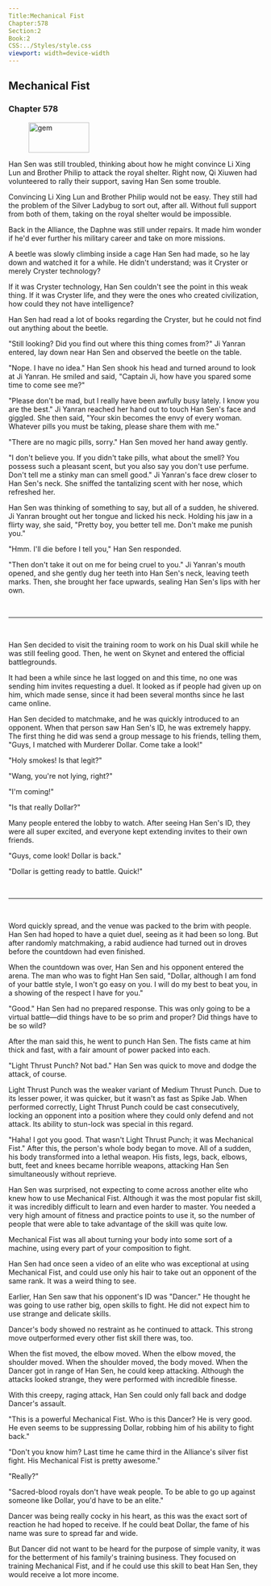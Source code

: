 ```yaml
---
Title:Mechanical Fist 
Chapter:578 
Section:2 
Book:2 
CSS:../Styles/style.css 
viewport: width=device-width
---
```

  
## Mechanical Fist
### Chapter 578
  
<figure>
	<img src="../Images/gem.gif" alt="gem" id="gem" width="120" height="60" />
</figure>
  

  
Han Sen was still troubled, thinking about how he might convince Li Xing Lun and Brother Philip to attack the royal shelter. Right now, Qi Xiuwen had volunteered to rally their support, saving Han Sen some trouble.

Convincing Li Xing Lun and Brother Philip would not be easy. They still had the problem of the Silver Ladybug to sort out, after all. Without full support from both of them, taking on the royal shelter would be impossible.

Back in the Alliance, the Daphne was still under repairs. It made him wonder if he'd ever further his military career and take on more missions.

A beetle was slowly climbing inside a cage Han Sen had made, so he lay down and watched it for a while. He didn't understand; was it Cryster or merely Cryster technology?

If it was Cryster technology, Han Sen couldn't see the point in this weak thing. If it was Cryster life, and they were the ones who created civilization, how could they not have intelligence?

Han Sen had read a lot of books regarding the Cryster, but he could not find out anything about the beetle.

"Still looking? Did you find out where this thing comes from?" Ji Yanran entered, lay down near Han Sen and observed the beetle on the table.

"Nope. I have no idea." Han Sen shook his head and turned around to look at Ji Yanran. He smiled and said, "Captain Ji, how have you spared some time to come see me?"

"Please don't be mad, but I really have been awfully busy lately. I know you are the best." Ji Yanran reached her hand out to touch Han Sen's face and giggled. She then said, "Your skin becomes the envy of every woman. Whatever pills you must be taking, please share them with me."

"There are no magic pills, sorry." Han Sen moved her hand away gently.

"I don't believe you. If you didn't take pills, what about the smell? You possess such a pleasant scent, but you also say you don't use perfume. Don't tell me a stinky man can smell good." Ji Yanran's face drew closer to Han Sen's neck. She sniffed the tantalizing scent with her nose, which refreshed her.

Han Sen was thinking of something to say, but all of a sudden, he shivered. Ji Yanran brought out her tongue and licked his neck. Holding his jaw in a flirty way, she said, "Pretty boy, you better tell me. Don't make me punish you."

"Hmm. I'll die before I tell you," Han Sen responded.

"Then don't take it out on me for being cruel to you." Ji Yanran's mouth opened, and she gently dug her teeth into Han Sen's neck, leaving teeth marks. Then, she brought her face upwards, sealing Han Sen's lips with her own.

<br>

*****

<br>

Han Sen decided to visit the training room to work on his Dual skill while he was still feeling good. Then, he went on Skynet and entered the official battlegrounds.

It had been a while since he last logged on and this time, no one was sending him invites requesting a duel. It looked as if people had given up on him, which made sense, since it had been several months since he last came online.

Han Sen decided to matchmake, and he was quickly introduced to an opponent. When that person saw Han Sen's ID, he was extremely happy. The first thing he did was send a group message to his friends, telling them, "Guys, I matched with Murderer Dollar. Come take a look!"

"Holy smokes! Is that legit?"

"Wang, you're not lying, right?"

"I'm coming!"

"Is that really Dollar?"

Many people entered the lobby to watch. After seeing Han Sen's ID, they were all super excited, and everyone kept extending invites to their own friends.

"Guys, come look! Dollar is back."

"Dollar is getting ready to battle. Quick!"

<br>

*****

<br>

Word quickly spread, and the venue was packed to the brim with people. Han Sen had hoped to have a quiet duel, seeing as it had been so long. But after randomly matchmaking, a rabid audience had turned out in droves before the countdown had even finished.

When the countdown was over, Han Sen and his opponent entered the arena. The man who was to fight Han Sen said, "Dollar, although I am fond of your battle style, I won't go easy on you. I will do my best to beat you, in a showing of the respect I have for you."

"Good." Han Sen had no prepared response. This was only going to be a virtual battle—did things have to be so prim and proper? Did things have to be so wild?

After the man said this, he went to punch Han Sen. The fists came at him thick and fast, with a fair amount of power packed into each.

"Light Thrust Punch? Not bad." Han Sen was quick to move and dodge the attack, of course.

Light Thrust Punch was the weaker variant of Medium Thrust Punch. Due to its lesser power, it was quicker, but it wasn't as fast as Spike Jab. When performed correctly, Light Thrust Punch could be cast consecutively, locking an opponent into a position where they could only defend and not attack. Its ability to stun-lock was special in this regard.

"Haha! I got you good. That wasn't Light Thrust Punch; it was Mechanical Fist." After this, the person's whole body began to move. All of a sudden, his body transformed into a lethal weapon. His fists, legs, back, elbows, butt, feet and knees became horrible weapons, attacking Han Sen simultaneously without reprieve.

Han Sen was surprised, not expecting to come across another elite who knew how to use Mechanical Fist. Although it was the most popular fist skill, it was incredibly difficult to learn and even harder to master. You needed a very high amount of fitness and practice points to use it, so the number of people that were able to take advantage of the skill was quite low.

Mechanical Fist was all about turning your body into some sort of a machine, using every part of your composition to fight.

Han Sen had once seen a video of an elite who was exceptional at using Mechanical Fist, and could use only his hair to take out an opponent of the same rank. It was a weird thing to see.

Earlier, Han Sen saw that his opponent's ID was "Dancer." He thought he was going to use rather big, open skills to fight. He did not expect him to use strange and delicate skills.

Dancer's body showed no restraint as he continued to attack. This strong move outperformed every other fist skill there was, too.

When the fist moved, the elbow moved. When the elbow moved, the shoulder moved. When the shoulder moved, the body moved. When the Dancer got in range of Han Sen, he could keep attacking. Although the attacks looked strange, they were performed with incredible finesse.

With this creepy, raging attack, Han Sen could only fall back and dodge Dancer's assault.

"This is a powerful Mechanical Fist. Who is this Dancer? He is very good. He even seems to be suppressing Dollar, robbing him of his ability to fight back."

"Don't you know him? Last time he came third in the Alliance's silver fist fight. His Mechanical Fist is pretty awesome."

"Really?"

"Sacred-blood royals don't have weak people. To be able to go up against someone like Dollar, you'd have to be an elite."

Dancer was being really cocky in his heart, as this was the exact sort of reaction he had hoped to receive. If he could beat Dollar, the fame of his name was sure to spread far and wide.

But Dancer did not want to be heard for the purpose of simple vanity, it was for the betterment of his family's training business. They focused on training Mechanical Fist, and if he could use this skill to beat Han Sen, they would receive a lot more income.